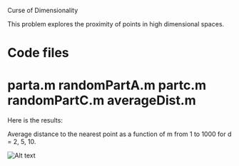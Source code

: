 Curse of Dimensionality

This problem explores the proximity of points in high dimensional spaces.

Code files
=================================
parta.m
randomPartA.m
partc.m
randomPartC.m
averageDist.m
=================================
Here is the results:

Average distance to the nearest point as a function of m from 1 to 1000 for d = 2, 5, 10.

![Alt text](/3.PNG?raw=true "Results page")
